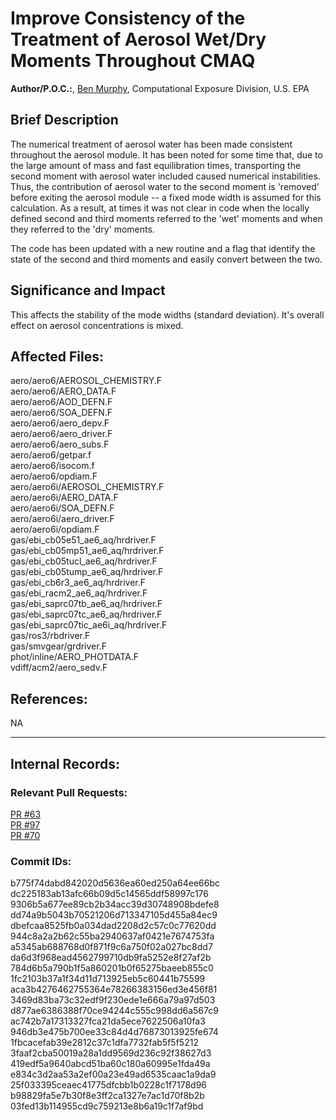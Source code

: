# Improve Consistency of the Treatment of Aerosol Wet/Dry Moments Throughout CMAQ

**Author/P.O.C.:**, [Ben Murphy](mailto:murphy.benjamin@epa.gov), Computational Exposure Division, U.S. EPA

## Brief Description
The numerical treatment of aerosol water has been made consistent throughout the aerosol module. It has been noted for some time that, due to the large amount of mass and fast equilibration times, transporting the second moment with aerosol water included caused numerical instabilities. Thus, the contribution of aerosol water to the second moment is 'removed' before exiting the aerosol module -- a fixed mode width is assumed for this calculation. As a result, at times it was not clear in code when the locally defined second and third moments referred to the 'wet' moments and when they referred to the 'dry' moments.

The code has been updated with a new routine and a flag that identify the state of the second and third moments and easily convert between the two.

## Significance and Impact

This affects the stability of the mode widths (standard deviation). It's overall effect on aerosol concentrations is mixed.

## Affected Files:
  aero/aero6/AEROSOL_CHEMISTRY.F  
  aero/aero6/AERO_DATA.F  
  aero/aero6/AOD_DEFN.F  
  aero/aero6/SOA_DEFN.F  
  aero/aero6/aero_depv.F  
  aero/aero6/aero_driver.F  
  aero/aero6/aero_subs.F  
  aero/aero6/getpar.f  
  aero/aero6/isocom.f  
  aero/aero6/opdiam.F  
  aero/aero6i/AEROSOL_CHEMISTRY.F  
  aero/aero6i/AERO_DATA.F  
  aero/aero6i/SOA_DEFN.F  
  aero/aero6i/aero_driver.F  
  aero/aero6i/opdiam.F  
  gas/ebi_cb05e51_ae6_aq/hrdriver.F  
  gas/ebi_cb05mp51_ae6_aq/hrdriver.F  
  gas/ebi_cb05tucl_ae6_aq/hrdriver.F  
  gas/ebi_cb05tump_ae6_aq/hrdriver.F  
  gas/ebi_cb6r3_ae6_aq/hrdriver.F  
  gas/ebi_racm2_ae6_aq/hrdriver.F  
  gas/ebi_saprc07tb_ae6_aq/hrdriver.F  
  gas/ebi_saprc07tc_ae6_aq/hrdriver.F  
  gas/ebi_saprc07tic_ae6i_aq/hrdriver.F   
  gas/ros3/rbdriver.F  
  gas/smvgear/grdriver.F  
  phot/inline/AERO_PHOTDATA.F  
  vdiff/acm2/aero_sedv.F  

## References:
  NA

-----
## Internal Records:

### Relevant Pull Requests:
  [PR #63](https://github.com/usepa/cmaq_dev/pull/63)  
  [PR #97](https://github.com/usepa/cmaq_dev/pull/97)  
  [PR #70](https://github.com/usepa/cmaq_dev/pull/70)  

### Commit IDs:
  b775f74dabd842020d5636ea60ed250a64ee66bc  
  dc225183ab13afc66b09d5c14565ddf58997c176  
  9306b5a677ee89cb2b34acc39d30748908bdefe8  
  dd74a9b5043b70521206d713347105d455a84ec9  
  dbefcaa8525fb0a034dad2208d2c57c0c77620dd  
  944c8a2a2b62c55ba2940637af0421e7674753fa  
  a5345ab688768d0f871f9c6a750f02a027bc8dd7  
  da6d3f968ead4562799710db9fa5252e8f27af2b  
  784d6b5a790b1f5a860201b0f65275baeeb855c0  
  1fc2103b37a1f34d11d713925eb5c60441b75599  
  aca3b4276462755364e78266383156ed3e456f81  
  3469d83ba73c32edf9f230ede1e666a79a97d503  
  d877ae6386388f70ce94244c555c998dd6a567c9  
  ac742b7a17313327fca21da5ece7622506a10fa3  
  946db3e475b700ee33c84d4d76873013925fe674  
  1fbcacefab39e2812c37c1dfa7732fab5f5f5212  
  3faaf2cba50019a28a1dd9569d236c92f38627d3  
  419edf5a9640abcd51ba60c180a60995e1fda49a  
  e834c3d2aa53a2ef00a23e49ad6535caac1a9da9  
  25f033395ceaec41775dfcbb1b0228c1f7178d96  
  b98829fa5e7b30f8e3ff2ca1327e7ac1d70f8b2b  
  03fed13b114955cd9c759213e8b6a19c1f7af9bd  
